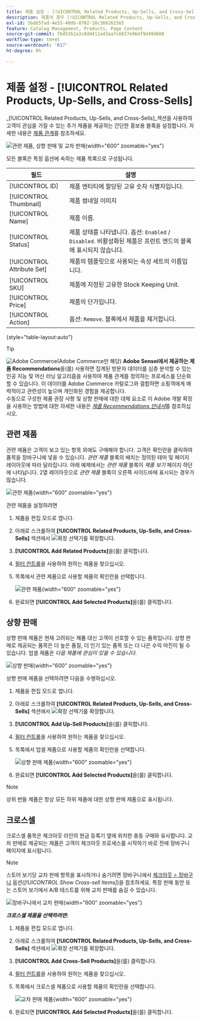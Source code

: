 ```yaml
---
title: 제품 설정 - [!UICONTROL Related Products, Up-Sells, and Cross-Sells]
description: 제품의 경우 [!UICONTROL Related Products, Up-Sells, and Cross-Sells] 설정은 제품 페이지에서 추가 제품 선택을 강조 표시하는 간단한 프로모션 블록을 정의합니다.
exl-id: 5bd65fad-4e55-40db-8702-10c366261565
feature: Catalog Management, Products, Page Content
source-git-commit: f6d52b1a3c8dd411ad3aa7c6027e964f9d49d608
workflow-type: tm+mt
source-wordcount: '617'
ht-degree: 0%

---
```


# 제품 설정 - [!UICONTROL Related Products, Up-Sells, and Cross-Sells]

_[!UICONTROL Related Products, Up-Sells, and Cross-Sells]_섹션을 사용하여 고객이 관심을 가질 수 있는 추가 제품을 제공하는 간단한 홍보용 블록을 설정합니다. 자세한 내용은 [제품 관계](../merchandising-promotions/product-relationships.md)를 참조하세요.

![관련 제품, 상향 판매 및 교차 판매](./assets/product-related-up-sell-cross-sell.png){width="600" zoomable="yes"}

모든 블록은 특정 옵션에 속하는 제품 목록으로 구성됩니다.

| 필드 | 설명 |
|--- |--- |
| [!UICONTROL ID] | 제품 엔티티에 할당된 고유 숫자 식별자입니다. |
| [!UICONTROL Thumbnail] | 제품 썸네일 이미지 |
| [!UICONTROL Name] | 제품 이름. |
| [!UICONTROL Status] | 제품 상태를 나타냅니다. 옵션: `Enabled` / `Disabled`. 비활성화된 제품은 프런트 엔드의 블록에 표시되지 않습니다. |
| [!UICONTROL Attribute Set] | 제품의 템플릿으로 사용되는 속성 세트의 이름입니다. |
| [!UICONTROL SKU] | 제품에 지정된 고유한 Stock Keeping Unit. |
| [!UICONTROL Price] | 제품의 단가입니다. |
| [!UICONTROL Action] | 옵션: `Remove`. 블록에서 제품을 제거합니다. |

{style="table-layout:auto"}

>[!TIP]
>
>![Adobe Commerce](../assets/adobe-logo.svg)(Adobe Commerce만 해당) **Adobe Sensei에서 제공하는 제품 Recommendations**을(를) 사용하면 집계된 방문자 데이터를 심층 분석할 수 있는 인공 지능 및 머신 러닝 알고리즘을 사용하여 제품 관계를 정의하는 프로세스를 단순화할 수 있습니다. 이 데이터를 Adobe Commerce 카탈로그와 결합하면 쇼핑객에게 매력적이고 관련성이 높으며 개인화된 경험을 제공합니다.
><br/>
>수동으로 구성한 제품 권장 사항 및 상향 판매에 대한 대체 요소로 이 Adobe 개발 확장을 사용하는 방법에 대한 자세한 내용은 _[제품 Recommendations 안내서](https://experienceleague.adobe.com/docs/commerce-merchant-services/product-recommendations/guide-overview.html)_&#x200B;를 참조하십시오.

## 관련 제품

관련 제품은 고객이 보고 있는 항목 외에도 구매해야 합니다. 고객은 확인란을 클릭하여 품목을 장바구니에 넣을 수 있습니다. _관련 제품_ 블록의 배치는 정의된 테마 및 페이지 레이아웃에 따라 달라집니다. 아래 예제에서는 _관련 제품_ 블록이 _제품 보기_ 페이지 하단에 나타납니다. 2열 레이아웃으로 _관련 제품_ 블록이 오른쪽 사이드바에 표시되는 경우가 많습니다.

![관련 제품](./assets/storefront-product-related-products.png){width="600" zoomable="yes"}

관련 제품을 설정하려면

1. 제품을 편집 모드로 엽니다.

1. 아래로 스크롤하여 **[!UICONTROL Related Products, Up-Sells, and Cross-Sells]** 섹션에서 ![확장 선택기](../assets/icon-display-expand.png)를 확장합니다.

1. **[!UICONTROL Add Related Products]**&#x200B;을(를) 클릭합니다.

1. [필터 컨트롤](../getting-started/admin-grid-controls.md)을 사용하여 원하는 제품을 찾으십시오.

1. 목록에서 관련 제품으로 사용할 제품의 확인란을 선택합니다.

   ![관련 제품](./assets/products-related-add.png){width="600" zoomable="yes"}

1. 완료되면 **[!UICONTROL Add Selected Products]**&#x200B;을(를) 클릭합니다.

## 상향 판매

상향 판매 제품은 현재 고려되는 제품 대신 고객이 선호할 수 있는 품목입니다. 상향 판매로 제공되는 품목은 더 높은 품질, 더 인기 있는 품목 또는 더 나은 수익 마진이 될 수 있습니다. 업셀 제품은 _다음 제품에 관심이 있을 수 있습니다_.

![상향 판매](./assets/storefront-product-upsell.png){width="600" zoomable="yes"}

상향 판매 제품을 선택하려면 다음을 수행하십시오.

1. 제품을 편집 모드로 엽니다.

1. 아래로 스크롤하여 **[!UICONTROL Related Products, Up-Sells, and Cross-Sells]** 섹션에서 ![확장 선택기](../assets/icon-display-expand.png)를 확장합니다.

1. **[!UICONTROL Add Up-Sell Products]**&#x200B;을(를) 클릭합니다.

1. [필터 컨트롤](../getting-started/admin-grid-controls.md)을 사용하여 원하는 제품을 찾으십시오.

1. 목록에서 업셀 제품으로 사용할 제품의 확인란을 선택합니다.

   ![상향 판매 제품](./assets/product-up-sell-add.png){width="600" zoomable="yes"}

1. 완료되면 **[!UICONTROL Add Selected Products]**&#x200B;을(를) 클릭합니다.

>[!NOTE]
>
>상위 번들 제품은 항상 모든 하위 제품에 대한 상향 판매 제품으로 표시됩니다.

## 크로스셀

크로스셀 품목은 체크아웃 라인의 현금 등록기 옆에 위치한 충동 구매와 유사합니다. 교차 판매로 제공되는 제품은 고객이 체크아웃 프로세스를 시작하기 바로 전에 장바구니 페이지에 표시됩니다.

>[!NOTE]
>
>스토어 보기당 교차 판매 항목을 표시하거나 숨기려면 장바구니에서 [체크아웃 > 장바구니](../configuration-reference/sales/checkout.md) 옵션(_[!UICONTROL Show Cross-sell Items]_)을 참조하세요. 특정 판매 동안 또는 스토어 보기에서 A/B 테스트를 위해 교차 판매를 숨길 수 있습니다.

![장바구니에서 교차 판매](./assets/storefront-cart-cross-sells.png){width="600" zoomable="yes"}

**_크로스셀 제품을 선택하려면:_**

1. 제품을 편집 모드로 엽니다.

1. 아래로 스크롤하여 **[!UICONTROL Related Products, Up-Sells, and Cross-Sells]** 섹션에서 ![확장 선택기](../assets/icon-display-expand.png)를 확장합니다.

1. **[!UICONTROL Add Cross-Sell Products]**&#x200B;을(를) 클릭합니다.

1. [필터 컨트롤](../getting-started/admin-grid-controls.md)을 사용하여 원하는 제품을 찾으십시오.

1. 목록에서 크로스셀 제품으로 사용할 제품의 확인란을 선택합니다.

   ![교차 판매 제품](./assets/product-cross-sell-add.png){width="600" zoomable="yes"}

1. 완료되면 **[!UICONTROL Add Selected Products]**&#x200B;을(를) 클릭합니다.
